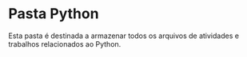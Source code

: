 # Pasta Python
Esta pasta é destinada a armazenar todos os arquivos de atividades e trabalhos relacionados ao Python.
